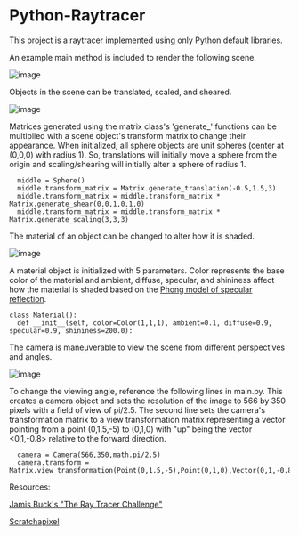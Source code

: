 # Python-Raytracer
This project is a raytracer implemented using only Python default libraries.


An example main method is included to render the following scene. 

![image](https://github.com/grahamasam/Python-Raytracer/assets/107145436/ad1b5861-33af-4345-8160-58016eecab0c)

Objects in the scene can be translated, scaled, and sheared.

![image](https://github.com/grahamasam/Python-Raytracer/assets/107145436/9913f8de-b0f8-47a4-ac4a-b808b566f3ce)

Matrices generated using the matrix class's 'generate_' functions can be multiplied with a scene object's transform matrix to change their appearance. When initialized, all sphere objects are unit spheres (center at (0,0,0) with radius 1). So, translations will initially move a sphere from the origin and scaling/shearing will initially alter a sphere of radius 1.
```
  middle = Sphere()
  middle.transform_matrix = Matrix.generate_translation(-0.5,1.5,3)
  middle.transform_matrix = middle.transform_matrix * Matrix.generate_shear(0,0,1,0,1,0)
  middle.transform_matrix = middle.transform_matrix * Matrix.generate_scaling(3,3,3)
```

The material of an object can be changed to alter how it is shaded. 

![image](https://github.com/grahamasam/Python-Raytracer/assets/107145436/f5e13068-4fc3-48c3-9e4a-076ca42c7a04)

A material object is initialized with 5 parameters. Color represents the base color of the material and ambient, diffuse, specular, and shininess affect how the material is shaded based on the [Phong model of specular reflection](https://en.wikipedia.org/wiki/Phong_reflection_model). 
```
class Material():
  def __init__(self, color=Color(1,1,1), ambient=0.1, diffuse=0.9, specular=0.9, shininess=200.0):
```

The camera is maneuverable to view the scene from different perspectives and angles.

![image](https://github.com/grahamasam/Python-Raytracer/assets/107145436/9b404af7-8bad-4492-a637-c74766185cd8)

To change the viewing angle, reference the following lines in main.py. This creates a camera object and sets the resolution of the image to 566 by 350 pixels with a field of view of pi/2.5. The second line sets the camera's transformation matrix to a view transformation matrix representing a vector pointing from a point (0,1.5,-5) to (0,1,0) with "up" being the vector <0,1,-0.8> relative to the forward direction.
```
  camera = Camera(566,350,math.pi/2.5)
  camera.transform = Matrix.view_transformation(Point(0,1.5,-5),Point(0,1,0),Vector(0,1,-0.8))
```

Resources: 

[Jamis Buck's "The Ray Tracer Challenge"](http://raytracerchallenge.com/)

[Scratchapixel](https://www.scratchapixel.com/index.html)
